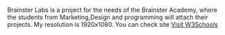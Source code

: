 Brainster Labs is a project for the needs of the Brainster Academy, where the students from Marketing,Design and programming will attach their projects.
My resolution is 1920x1080.
You can check site <a href="https://borislavpetrovikj.github.io/Brainster-Labs/">Visit W3Schools</a>


